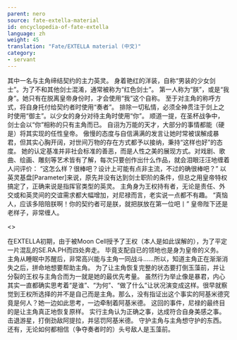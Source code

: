 ```yaml
---
parent: nero
source: fate-extella-material
id: encyclopedia-of-fate-extella
language: zh
weight: 45
translation: "Fate/EXTELLA material (中文)"
category:
- servant
---
```


其中一名与主角缔结契约的主力英灵。
身着艳红的洋装，自称“男装的少女剑士”。为了不和其他剑士混淆，通常被称为“红色剑士”。
第一人称为“朕”，或是“我身”。她只有在脱离皇帝身份时，才会使用“我”这个自称。
至于对主角的称呼方式，将自身托付给契约者时使用“奏者”。
排除一切私情，必须全神贯注于剑上之时使用“御主”。以少女的身分对待主角时使用“你”。
顺道一提，在圣杯战争中，剑士会以“你”相称的只有主角而已。
自诩为万能的天才，大部分的事情都能（硬是）将其实现的任性皇帝。
傲慢的态度与自信满满的发言让她时常被误解成暴君，但其实心胸开阔，对世间万物的存在方式都予以接纳，秉持“这样也好”的态度。
她的认定基准并非社会标准的善恶，而是人性之美的展现方式。对戏剧、歌曲、绘画、雕刻等艺术皆有了解，每次只要创作出什么作品，就会泪眼汪汪地缠着人问评价：
“这怎么样？很棒吧？设计上可能有点非主流，不过的确很棒吧？”
以英灵基盘[Parameter]来说，原先并没有达到剑士职阶的条件，但总之用皇帝特权搞定了，正确来说是指挥官类型的英灵。
主角身为王权持有者，无论是责任、外交或和英灵间的交谊需求都大幅增加，对尼禄而言，老实说一点都不有趣。
“真恼人，应该多陪陪朕啊！你的契约者可是朕，就把朕放在第一位吧丨”
皇帝陛下还是老样子，非常缠人。

<>

在EXTELLA初期，由于被Moon Cell授予了王权（本人是如此误解的），为了平定一片混乱的SE.RA.PH而四处奔走。
毕竟支配自已的领地也是身为皇帝的义务。
主角从睡眠中苏醒后，非常高兴能与主角一同战斗……所以，知道主角正在渐渐消失之后，拼命地想要帮助主角。
为了让主角恢复完整的状态要打倒玉藻前，并让分裂的王权与主角合而为一就是她的最优先考量。
虽然行为举止像是暴君，内心其实一直都确实思考着“是谁”、“为何”、“做了什么”让状况演变成这样。很早就察觉到王权所选择的并不是自己而是主角。那么，没有指证出这个事实的阿基米德究竟是何人？她一边如此思考，一边牵制着阿基米德。
这回的事件，尼禄的最终目的是让主角真正地恢复原样。
实行主角认为正确之事，达成符合自身美感之事。
击退游星，打倒劲敌阿提拉，并惩罚阿基米德。
守护主角与主角想守护的东西。
还有，无论如何都相信（争夺奏者时的）头号敌人是玉藻前。
